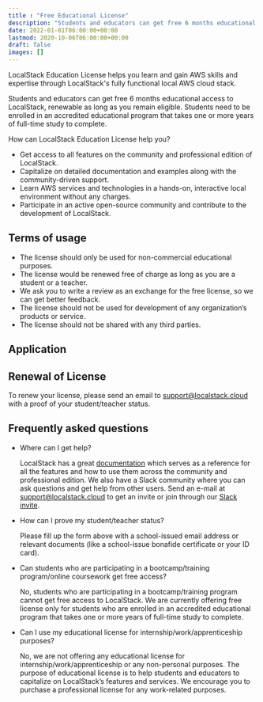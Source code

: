 ```yaml
---
title : "Free Educational License"
description: "Students and educators can get free 6 months educational access to LocalStack, renewable as long as you remain eligible."
date: 2022-01-01T06:00:00+00:00
lastmod: 2020-10-06T06:00:00+00:00
draft: false
images: []
---
```


LocalStack Education License helps you learn and gain AWS skills and expertise through LocalStack's fully functional local AWS cloud stack.

Students and educators can get free 6 months educational access to LocalStack, renewable as long as you remain eligible. Students need to be enrolled in an accredited educational program that takes one or more years of full-time study to complete.

How can LocalStack Education License help you?

- Get access to all features on the community and professional edition of LocalStack.
- Capitalize on detailed documentation and examples along with the community-driven support.
- Learn AWS services and technologies in a hands-on, interactive local environment without any charges.
- Participate in an active open-source community and contribute to the development of LocalStack.

## Terms of usage

- The license should only be used for non-commercial educational purposes.
- The license would be renewed free of charge as long as you are a student or a teacher.
- We ask you to write a review as an exchange for the free license, so we can get better feedback.
- The license should not be used for development of any organization’s products or service.
- The license should not be shared with any third parties.

## Application

<div class="overlay-card h-100 p-4 p-md-5 p-lg-6">
<script>
  hbspt.forms.create({
    region: "eu1", portalId: "26596507", formId: "1f3a9b60-5ffa-46d7-b125-77a7a9d161fc"
  });
</script>
</div>

## Renewal of License

To renew your license, please send an email to [support@localstack.cloud](mailto:support@localstack.cloud) with a proof of your student/teacher status.

## Frequently asked questions

- Where can I get help?

  LocalStack has a great [documentation](https://docs.localstack.cloud/overview/) which serves as a reference for all the features and how to use them across the community and professional edition. We also have a Slack community where you can ask questions and get help from other users. Send an e-mail at [support@localstack.cloud](mailto:support@localstack.cloud) to get an invite or join through our [Slack invite](http://slack.localstack.cloud/).

- How can I prove my student/teacher status?

  Please fill up the form above with a school-issued email address or relevant documents (like a school-issue bonafide certificate or your ID card).

- Can students who are participating in a bootcamp/training program/online coursework get free access?

  No, students who are participating in a bootcamp/training program cannot get free access to LocalStack. We are currently offering free license only for students who are enrolled in an accredited educational program that takes one or more years of full-time study to complete.

- Can I use my educational license for internship/work/apprenticeship purposes?

  No, we are not offering any educational license for internship/work/apprenticeship or any non-personal purposes. The purpose of educational license is to help students and educators to capitalize on LocalStack’s features and services. We encourage you to purchase a professional license for any work-related purposes.
